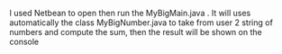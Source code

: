 I used Netbean to open then run the MyBigMain.java . It will uses automatically the class MyBigNumber.java to take from user 2 string of numbers and compute the sum, then the result will be shown on the console
